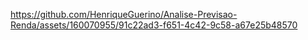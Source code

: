 

https://github.com/HenriqueGuerino/Analise-Previsao-Renda/assets/160070955/91c22ad3-f651-4c42-9c58-a67e25b48570
